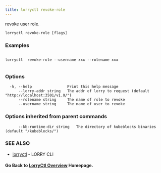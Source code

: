 ```yaml
---
title: lorryctl revoke-role
---
```


revoke user role.

```
lorryctl revoke-role [flags]
```

### Examples

```

lorryctl  revoke-role --username xxx --rolename xxx 
  
```

### Options

```
  -h, --help                Print this help message
      --lorry-addr string   The addr of lorry to request (default "http://localhost:3501/v1.0/")
      --rolename string     The name of role to revoke
      --username string     The name of user to revoke
```

### Options inherited from parent commands

```
      --kb-runtime-dir string   The directory of kubeblocks binaries (default "/kubeblocks/")
```

### SEE ALSO

* [lorryctl](lorryctl.md)	 - LORRY CLI

#### Go Back to [LorryCtl Overview](cli.md) Homepage.

